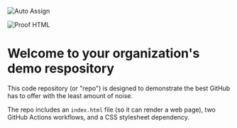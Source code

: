 ![Auto Assign](https://github.com/VloRadio/demo-repository/actions/workflows/auto-assign.yml/badge.svg)

![Proof HTML](https://github.com/VloRadio/demo-repository/actions/workflows/proof-html.yml/badge.svg)

# Welcome to your organization's demo respository
This code repository (or "repo") is designed to demonstrate the best GitHub has to offer with the least amount of noise.

The repo includes an `index.html` file (so it can render a web page), two GitHub Actions workflows, and a CSS stylesheet dependency.
